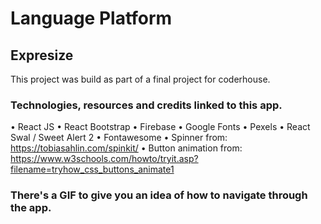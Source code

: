 # Language Platform

## Expresize

This project was build as part of a final project for coderhouse.

###  Technologies, resources and credits linked to this app.

• React JS
• React Bootstrap
• Firebase 
• Google Fonts
• Pexels 
• React Swal / Sweet Alert 2
• Fontawesome
• Spinner from: https://tobiasahlin.com/spinkit/ 
• Button animation from: https://www.w3schools.com/howto/tryit.asp?filename=tryhow_css_buttons_animate1

### There's a GIF to give you an idea of how to navigate through the app.


